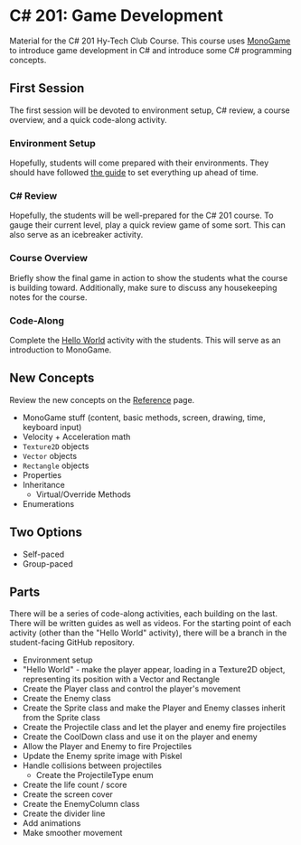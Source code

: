 # <span>C# 201:</span> Game Development
Material for the C# 201 Hy-Tech Club Course. This course uses [MonoGame](https://www.monogame.net/) to introduce game development in C# and introduce some C# programming concepts.

## First Session
The first session will be devoted to environment setup, C# review, a course overview, and a quick code-along activity.

### Environment Setup
Hopefully, students will come prepared with their environments. They should have followed [the guide](EnvironmentSetup.md) to set everything up ahead of time.

### <span>C#</span> Review
Hopefully, the students will be well-prepared for the C# 201 course. To gauge their current level, play a quick review game of some sort. This can also serve as an icebreaker activity.

### Course Overview
Briefly show the final game in action to show the students what the course is building toward. Additionally, make sure to discuss any housekeeping notes for the course.

### Code-Along
Complete the [Hello World](Walkthroughs/Part0HelloWorld.md) activity with the students. This will serve as an introduction to MonoGame.

## New Concepts
Review the new concepts on the [Reference](Reference.md) page.

- MonoGame stuff (content, basic methods, screen, drawing, time, keyboard input)
- Velocity + Acceleration math
- `Texture2D` objects
- `Vector` objects
- `Rectangle` objects
- Properties
- Inheritance
    - Virtual/Override Methods
- Enumerations

## Two Options
- Self-paced
- Group-paced

## Parts
There will be a series of code-along activities, each building on the last. There will be written guides as well as videos. For the starting point of each activity (other than the "Hello World" activity), there will be a branch in the student-facing GitHub repository.

- Environment setup
- "Hello World" - make the player appear, loading in a Texture2D object, representing its position with a Vector and Rectangle
- Create the Player class and control the player's movement
- Create the Enemy class
- Create the Sprite class and make the Player and Enemy classes inherit from the Sprite class
- Create the Projectile class and let the player and enemy fire projectiles
- Create the CoolDown class and use it on the player and enemy
- Allow the Player and Enemy to fire Projectiles
- Update the Enemy sprite image with Piskel
- Handle collisions between projectiles
    - Create the ProjectileType enum
- Create the life count / score
- Create the screen cover
- Create the EnemyColumn class
- Create the divider line
- Add animations
- Make smoother movement